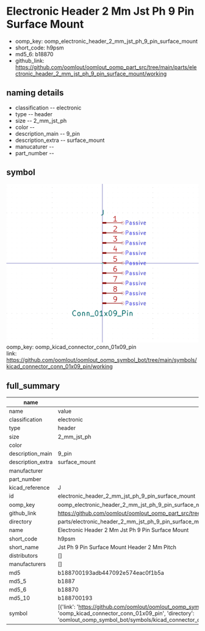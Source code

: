 # Electronic Header 2 Mm Jst Ph 9 Pin Surface Mount

  
* oomp_key: oomp_electronic_header_2_mm_jst_ph_9_pin_surface_mount 
* short_code: h9psm
* md5_6: b18870  
* github_link: https://github.com/oomlout/oomlout_oomp_part_src/tree/main/parts/electronic_header_2_mm_jst_ph_9_pin_surface_mount/working  
## naming details
* classification -- electronic
* type -- header
* size -- 2_mm_jst_ph
* color -- 
* description_main -- 9_pin
* description_extra -- surface_mount
* manucaturer -- 
* part_number -- 



## symbol

![](symbol/0/working/working_600.png)  
oomp_key: oomp_kicad_connector_conn_01x09_pin  
link: https://github.com/oomlout/oomlout_oomp_symbol_bot/tree/main/symbols/kicad_connector_conn_01x09_pin/working  


## full_summary
| name | value | 
| --- | --- | 
| name | value | 
| classification | electronic | 
| type | header | 
| size | 2_mm_jst_ph | 
| color |  | 
| description_main | 9_pin | 
| description_extra | surface_mount | 
| manufacturer |  | 
| part_number |  | 
| kicad_reference | J | 
| id | electronic_header_2_mm_jst_ph_9_pin_surface_mount | 
| oomp_key | oomp_electronic_header_2_mm_jst_ph_9_pin_surface_mount | 
| github_link | https://github.com/oomlout/oomlout_oomp_part_src/tree/main/parts/electronic_header_2_mm_jst_ph_9_pin_surface_mount/working | 
| directory | parts/electronic_header_2_mm_jst_ph_9_pin_surface_mount | 
| name | Electronic Header 2 Mm Jst Ph 9 Pin Surface Mount | 
| short_code | h9psm | 
| short_name | Jst Ph 9 Pin Surface Mount Header 2 Mm Pitch | 
| distributors | [] | 
| manufacturers | [] | 
| md5 | b188700193adb447092e574eac0f1b5a | 
| md5_5 | b1887 | 
| md5_6 | b18870 | 
| md5_10 | b188700193 | 
| symbol | [{'link': 'https://github.com/oomlout/oomlout_oomp_symbol_bot/tree/main/symbols/kicad_connector_conn_01x09_pin', 'oomp_key': 'oomp_kicad_connector_conn_01x09_pin', 'directory': 'oomlout_oomp_symbol_bot/symbols/kicad_connector_conn_01x09_pin//working/working.kicad_sym'}] | 
